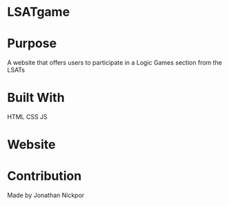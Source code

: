 # LSATgame

# Purpose

A website that offers users to participate in a Logic Games section from the LSATs

# Built With

HTML
CSS
JS

# Website



# Contribution

Made by Jonathan Nickpor 
